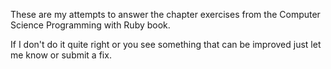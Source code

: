 These are my attempts to answer the chapter exercises from the Computer Science Programming with Ruby book.

If I don't do it quite right or you see something that can be improved just let me know or submit a fix.
